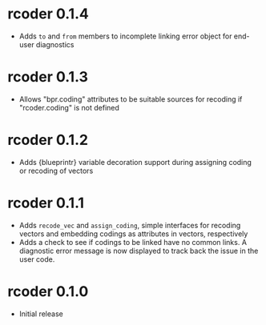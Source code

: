 # rcoder 0.1.4

* Adds `to` and `from` members to incomplete linking error object for end-user diagnostics

# rcoder 0.1.3

* Allows "bpr.coding" attributes to be suitable sources for recoding if "rcoder.coding" is not defined

# rcoder 0.1.2

* Adds {blueprintr} variable decoration support during assigning coding or recoding of vectors

# rcoder 0.1.1

* Adds `recode_vec` and `assign_coding`, simple interfaces for recoding vectors and embedding codings as attributes in vectors, respectively
* Adds a check to see if codings to be linked have no common links. A diagnostic error message is now displayed to track back the issue in the user code.

# rcoder 0.1.0

* Initial release
